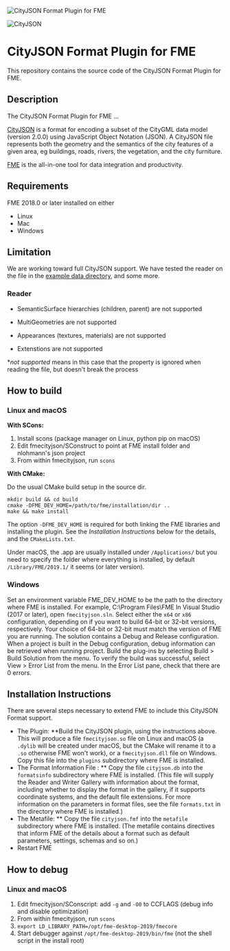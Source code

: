![CityJSON Format Plugin for FME](https://is3-ssl.mzstatic.com/image/thumb/Purple118/v4/31/9c/c7/319cc748-5ac6-2d91-8b1a-afdc7e3e164e/AppIcon-1x_U007emarketing-0-0-GLES2_U002c0-512MB-sRGB-0-0-0-85-220-0-0-0-6.png/246x0w.jpg)

![CityJSON](https://www.cityjson.org/assets/images/cityjson_logo.svg)

# CityJSON Format Plugin for FME

This repository contains the source code of the CityJSON Format Plugin for FME.

## Description
The CityJSON Format Plugin for FME ...

[CityJSON](https://www.cityjson.org) is a format for encoding a subset of the CityGML data model (version 2.0.0) using JavaScript Object Notation (JSON). A CityJSON file represents both the geometry and the semantics of the city features of a given area, eg buildings, roads, rivers, the vegetation, and the city furniture.

[FME](https://www.safe.com) is the all-in-one tool for data integration and productivity.

## Requirements
FME 2018.0 or later installed on either
* Linux
* Mac
* Windows

## Limitation
We are working toward full CityJSON support. We have tested the reader on the file in the [example data directory](https://github.com/safesoftware/fme-CityJSON/tree/master/example_data), and some more.

### Reader

+ SemanticSurface hierarchies (children, parent) are not supported

+ MultiGeometries are not supported

+ Appearances (textures, materials) are not supported

+ Extenstions are not supported

\**not supported* means in this case that the property is ignored when reading the file, but doesn't break the process

## How to build

### Linux and macOS

**With SCons:**

1. Install scons (package manager on Linux, python pip on macOS)
2. Edit fmecityjson/SConstruct to point at FME install folder and nlohmann's json project
3. From within fmecityjson, run `scons`

**With CMake:**

Do the usual CMake build setup in the source dir.
```
mkdir build && cd build
cmake -DFME_DEV_HOME=/path/to/fme/installation/dir ..
make && make install
```
The option `-DFME_DEV_HOME` is required for both linking the FME libraries and installing the plugin. See the *Installation Instructions* below for the details, and the `CMakeLists.txt`.

Under macOS, the .app are usually installed under `/Applications/` but you need to specify the folder where everything is installed, by default `/Library/FME/2019.1/` it seems (or later version).

### Windows
Set an environment variable FME_DEV_HOME to be the path to the directory where FME is installed.  For example, C:\Program Files\FME
In Visual Studio (2017 or later), open `fmecityjson.sln`.
Select either the `x64` or `x86` configuration, depending on if you want to build 64-bit or 32-bit versions, respectively.  Your choice of 64-bit or 32-bit must match the version of FME you are running.
The solution contains a Debug and Release
configuration. When a project is built in the Debug
configuration, debug information can be retrieved when
running project.
Build the plug-ins by selecting Build > Build
Solution from the menu.
To verify the build was successful, select View > Error List
from the menu. In the Error List pane, check that there
are 0 errors.

## Installation Instructions
There are several steps necessary to extend FME to include this CityJSON Format support.

* The Plugin:
**Build the CityJSON plugin, using the instructions above.  This will produce a file `fmecityjson.so` file on Linux and macOS (a `.dylib` will be created under macOS, but the CMake will rename it to a `.so` otherwise FME won't work), or a `fmecityjson.dll` file on Windows.  Copy this file into the `plugins` subdirectory where FME is installed.
* The Format Information File :
** Copy the file `cityjson.db` into the `formatsinfo` subdirectory where FME is installed.
(This file will supply the Reader and
Writer Gallery with information about the format, including
whether to display the format in the gallery, if it supports
coordinate systems, and the default file extensions.
For more information on the parameters in format files, see the file `formats.txt` in the directory where FME is installed.)
* The Metafile:
** Copy the file `cityjson.fmf` into the `metafile` subdirectory where FME is installed.
(The metafile contains directives that inform FME of the
details about a format such as default parameters, settings,
schemas and so on.)
* Restart FME

## How to debug
### Linux and macOS
1. Edit fmecityjson/SConscript: add `-g` and `-O0` to CCFLAGS (debug info and disable optimization)
2. From within fmecityjson, run `scons`
3. `export LD_LIBRARY_PATH=/opt/fme-desktop-2019/fmecore`
4. Start debugger against `/opt/fme-desktop-2019/bin/fme` (not the shell script in the install root)
